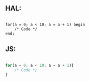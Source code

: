 HAL:
---
```hal

for(a = 0; a < 10; a = a + 1) begin
    /* Code */
end;

```

JS:
---
```js

for(a = 0; a < 10; a = a + 1){
    /* Code */
}

```
